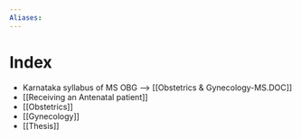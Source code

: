 ```yaml
---
Aliases: 
---
```

# Index
- Karnataka syllabus of MS OBG --> [[Obstetrics & Gynecology-MS.DOC]]
- [[Receiving an Antenatal patient]]
- [[Obstetrics]]
- [[Gynecology]]
- [[Thesis]]

